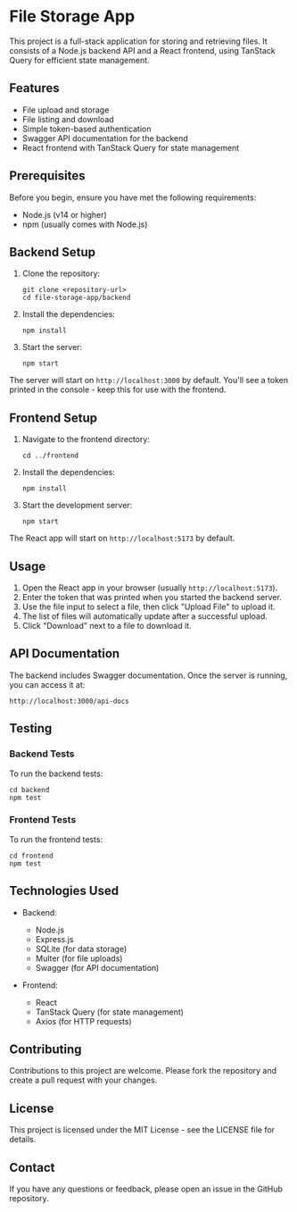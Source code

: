 # File Storage App

This project is a full-stack application for storing and retrieving files. It consists of a Node.js backend API and a React frontend, using TanStack Query for efficient state management.

## Features

- File upload and storage
- File listing and download
- Simple token-based authentication
- Swagger API documentation for the backend
- React frontend with TanStack Query for state management

## Prerequisites

Before you begin, ensure you have met the following requirements:

- Node.js (v14 or higher)
- npm (usually comes with Node.js)

## Backend Setup

1. Clone the repository:
   ```
   git clone <repository-url>
   cd file-storage-app/backend
   ```

2. Install the dependencies:
   ```
   npm install
   ```

3. Start the server:
   ```
   npm start
   ```

The server will start on `http://localhost:3000` by default. You'll see a token printed in the console - keep this for use with the frontend.

## Frontend Setup

1. Navigate to the frontend directory:
   ```
   cd ../frontend
   ```

2. Install the dependencies:
   ```
   npm install
   ```

3. Start the development server:
   ```
   npm start
   ```

The React app will start on `http://localhost:5173` by default.

## Usage

1. Open the React app in your browser (usually `http://localhost:5173`).
2. Enter the token that was printed when you started the backend server.
3. Use the file input to select a file, then click "Upload File" to upload it.
4. The list of files will automatically update after a successful upload.
5. Click "Download" next to a file to download it.

## API Documentation

The backend includes Swagger documentation. Once the server is running, you can access it at:

```
http://localhost:3000/api-docs
```

## Testing

### Backend Tests

To run the backend tests:

```
cd backend
npm test
```

### Frontend Tests

To run the frontend tests:

```
cd frontend
npm test
```

## Technologies Used

- Backend:
  - Node.js
  - Express.js
  - SQLite (for data storage)
  - Multer (for file uploads)
  - Swagger (for API documentation)

- Frontend:
  - React
  - TanStack Query (for state management)
  - Axios (for HTTP requests)

## Contributing

Contributions to this project are welcome. Please fork the repository and create a pull request with your changes.

## License

This project is licensed under the MIT License - see the LICENSE file for details.

## Contact

If you have any questions or feedback, please open an issue in the GitHub repository.